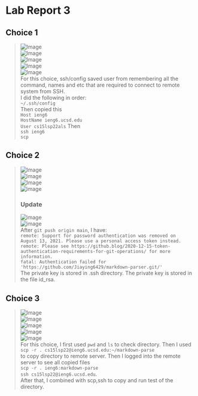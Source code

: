 # Lab Report 3
## Choice 1
>![Image](lab3(1).png)\
>![Image](lab3(2).png)\
>![Image](lab3(3).png)\
>![Image](lab3(4).png)\
>![Image](lab3(5).png)\
>For this choice, ssh/config saved user from remembering all the command, names and etc that are required to connect to remote system from SSH. \
I did the following in order:\
`~/.ssh/config`\
Then copied this\
`Host ieng6`\
`HostName ieng6.ucsd.edu`\
`User cs15lsp22als`
Then\
`ssh ieng6`\
`scp`

## Choice 2
>![Image](lab3(6).png)\
>![image](lab3(7).png)\
>![Image](lab3(8).png)\
>![image](lab3(9).png)
> ### Update
>![image](lab3(15).png)\
>![image](lab3(16).png)\
>After `git push origin main`, I have:\
`remote: Support for password authentication was removed on August 13, 2021. Please use a personal access token instead.`\
`remote: Please see https://github.blog/2020-12-15-token-authentication-requirements-for-git-operations/ for more information.`\
`fatal: Authentication failed for 'https://github.com/Jiaying6429/markdown-parser.git/'`\
The private key is stored in .ssh directory. The private key is stored in the file id_rsa.


## Choice 3
>![Image](lab3(10).png)\
>![Image](lab3(11).png)\
>![Image](lab3(12).png)\
>![Image](lab3(13).png)\
>![Image](lab3(14).png)\
For this choice, I first used `pwd` and `ls` to check directory. Then I used\
`scp -r . cs15lsp22@ieng6.ucsd.edu:~/markdown-parse`\
to copy directory to remote server. Then I logged into the remote server to see all copied files\
`scp -r . ieng6:markdown-parse `\
`ssh cs15lsp22@ieng6.ucsd.edu`.\
After that, I combined with scp,ssh to copy and run test of the directory. 




